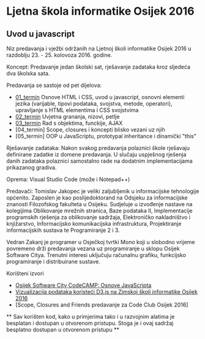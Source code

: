 # Ljetna škola informatike Osijek 2016
## Uvod u javascript
Niz predavanja i vježbi održanih na Ljetnoj školi informatike Osijek 2016 u razdoblju 23. - 25. kolovoza 2016. godine.

Koncept:
Predavanje jedan školski sat, rješavanje zadataka kroz sljedeća dva školska sata.

Predavanja se sastoje od pet dijelova:
 - [01_termin] Osnove HTML i CSS, uvod u javascript, osnovni elementi jezika (varijable, tipovi podataka, svojstva, metode, operatori), upravljanje s HTML elementima i CSS svojstvima
 - [02_termin] Uvjetna grananja, nizovi, petlje 
 - [03_termin] Rad s objektima, funckije, AJAX
 - [04_termin] Scope, closures i koncepti blisko vezani uz njih
 - [05_termin] OOP u JavaScriptu, prototypal inheritance i dinamički "this"
 
Rješavanje zadataka:
Nakon svakog predavanja polaznici škole rješavaju definirane zadatke iz domene predavanja. U slučaju uspješnog rješenja danih zadataka polaznici samostalno rade na dodatnim implementacijama prikazanog gradiva.


   
   Oprema: Visual Studio Code (može i Notepad++)

Predavači:
Tomislav Jakopec je veliki zaljubljenik u informacijske tehnologije općenito. Zaposlen je kao poslijedoktorand na Odsjeku za informacijske znanosti Filozofskog fakulteta u Osijeku. Sudjeluje u izvođenje nastave na kolegijima Oblikovanje mrežnih stranica, Baze podataka II, Implementacije programskih rješenja za oblikovanje sadržaja, Elektroničko nakladništvo i knjižarstvo, Informacijsko komunikacijska infrastruktura, Projektiranje informacijskih sustava te Programiranje 2 i 3.

Vedran Zakanj je programer u Osječkoj tvrtki Mono koji u slobodno vrijeme povremeno drži predavanja vezana uz programiranje u sklopu Osijek Software Citya. Trenutni interesi uključuju računalnu grafiku, funkcijsko programiranje i distribuirane sustave.


Korišteni izvori
* [Osijek Software City CodeCAMP: Osnove JavaScripta]
* [Vizualizacija podataka koristeći D3.js na Zimskoj školi informatike Osijek 2016]
* [Scope, Closures and Friends predavanje za Code Club Osijek 2016]



** Sav korišten kod, kako u primjerima tako i u razvojnim alatima je besplatan i dostupan u otvorenom pristupu. Stoga je i ovaj sadržaj besplatno dostupan u otvorenom pristupu  **

[//]: # (These are reference links used in the body of this note and get stripped out when the markdown processor does its job. There is no need to format nicely because it shouldn't be seen. Thanks SO - http://stackoverflow.com/questions/4823468/store-comments-in-markdown-syntax)


   [01_termin]: <https://github.com/tjakopec/LJSI2016/tree/master/01_termin>
   [02_termin]: <https://github.com/tjakopec/LJSI2016/tree/master/02_termin>
   [03_termin]: <https://github.com/tjakopec/LJSI2016/tree/master/03_termin>
   [Osijek Software City CodeCAMP: Osnove JavaScripta]: <https://github.com/tjakopec/OSC3JS>
   [Vizualizacija podataka koristeći D3.js na Zimskoj školi informatike Osijek 2016]: <https://github.com/tjakopec/ZSI2016>